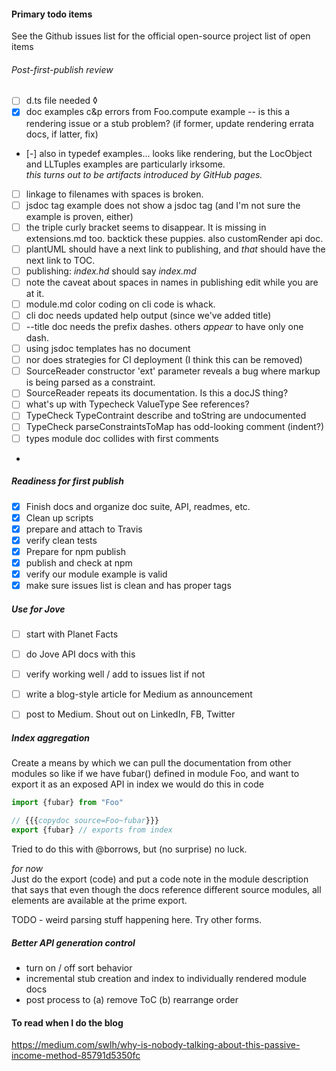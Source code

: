 
#### Primary todo items
See the Github issues list for the official open-source project list of open items

###### Post-first-publish review

- [ ] d.ts file needed ◊
- [X] doc examples c&p errors from Foo.compute example -- is this a rendering issue or a stub problem? (if former, update rendering errata docs, if latter, fix)

- [-] also in typedef examples... looks like rendering, but the LocObject and LLTuples examples are particularly irksome.  
_this turns out to be artifacts introduced by GitHub pages._

- [ ] linkage to filenames with spaces is broken.
- [ ] jsdoc tag example does not show a jsdoc tag (and I'm not sure the example is proven, either)
- [ ] the triple curly bracket seems to disappear. It is missing in extensions.md too.  backtick these puppies. also customRender api doc.
- [ ] plantUML should have a next link to publishing, and _that_ should have the next link to TOC.
- [ ] publishing: _index.hd_ should say _index.md_
- [ ] note the caveat about spaces in names in publishing edit while you are at it.
- [ ] module.md color coding on cli code is whack.
- [ ] cli doc needs updated help output (since we've added title)
- [ ] --title doc needs the prefix dashes.  others _appear_ to have only one dash.
- [ ] using jsdoc templates has no document
- [ ] nor does strategies for CI deployment (I think this can be removed)
- [ ] SourceReader constructor 'ext' parameter reveals a bug where markup is being parsed as a constraint.
- [ ] SourceReader repeats its documentation.  Is this a docJS thing?
- [ ] what's up with Typecheck ValueType See references?
- [ ] TypeCheck TypeContraint describe and toString are undocumented
- [ ] TypeCheck parseConstraintsToMap has odd-looking comment (indent?)
- [ ] types module doc collides with first comments
- 
##### Readiness for first publish

- [X] Finish docs and organize doc suite, API, readmes, etc.
- [X] Clean up scripts 
- [X] prepare and attach to Travis
- [X] verify clean tests
- [X] Prepare for npm publish
- [X] publish and check at npm
- [X] verify our module example is valid
- [X] make sure issues list is clean and has proper tags

##### Use for Jove

- [ ] start with Planet Facts
- [ ] do Jove API docs with this
- [ ] verify working well / add to issues list if not
- [ ] write a blog-style article for Medium as announcement
- [ ] post to Medium.  Shout out on LinkedIn, FB, Twitter


##### Index aggregation
Create a means by which we can pull the documentation from other modules
so like if we have fubar() defined in module Foo, and want to export it as an exposed API in index
we would do this in code

```typescript
import {fubar} from "Foo"

// {{{copydoc source=Foo~fubar}}}
export {fubar} // exports from index
```
Tried to do this with @borrows, but (no surprise) no luck.

_for now_  
Just do the export (code) and put a code note in the module description that says that even though the
docs reference different source modules, all elements are available at the prime export.

TODO - weird parsing stuff happening here.  Try other forms.

##### Better API generation control

- turn on / off sort behavior
- incremental stub creation and index to individually rendered module docs
- post process to (a) remove ToC (b) rearrange order


#### To read when I do the blog
https://medium.com/swlh/why-is-nobody-talking-about-this-passive-income-method-85791d5350fc